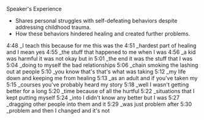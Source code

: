 Speaker's Experience 
- Shares personal struggles with self-defeating behaviors despite addressing childhood trauma.
- How these behaviors hindered healing and created further problems.

4:48 _I teach this because for me this was the
 4:51 _hardest part of healing and I mean yes
 4:55 _the stuff that happened to me when I was
 4:56 _a kid was harmful it was not okay but in
 5:01 _the end it was the stuff that I was
 5:04 _doing to myself the bad relationships
 5:06 _chain smoking the lashing out at people
 5:10 _you know that's that's what was taking
 5:12 _my life down and keeping me from healing
 5:13 _as an adult and if you've taken my
 5:15 _courses you've probably heard my story
 5:18 _well I wasn't getting better for a long
 5:20 _time because of all the hurtful
 5:22 _situations that I kept putting myself
 5:24 _into I didn't know any better but I was
 5:27 _dragging other people into them and it
 5:29 _was just problem after
 5:30 _problem and then I changed and it's not